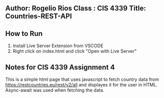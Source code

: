 Author: Rogelio Rios
Class : CIS 4339
Title: Countries-REST-API
----------------------------------------------------------

How to Run
----------------------------------------------------------
1. Install Live Server Extension from VSCODE 
2. Right click on index.html and click "Open with Live Server"

Notes for CIS 4339 Assignment 4
----------------------------------------------------------
This is a simple html page that uses javascript to fetch country data from https://restcountries.eu/rest/v2/all and displayes it for the user in HTML. Async-await was used when fetching the data.
